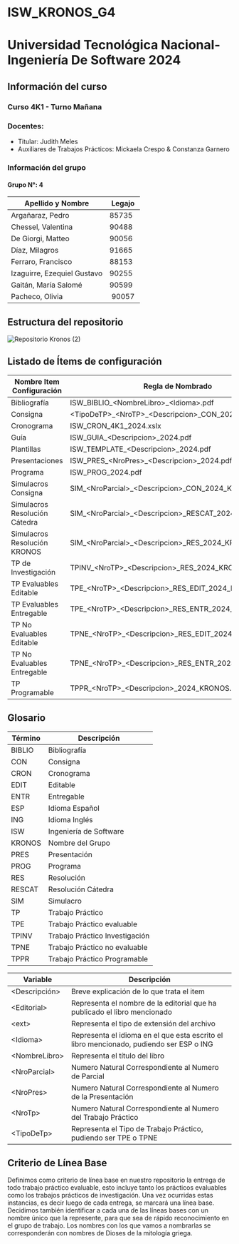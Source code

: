 # ISW&#95;KRONOS&#95;G4
# Universidad Tecnológica Nacional- Ingeniería De Software 2024
## Información del curso
### Curso 4K1 - Turno Mañana
### Docentes:
- Titular: Judith Meles
- Auxiliares de Trabajos Prácticos: Mickaela Crespo & Constanza Garnero


### Información del grupo
#### Grupo N°: 4
| Apellido y Nombre | Legajo |
|--------------|------|
| Argañaraz, Pedro | 85735 |
| Chessel, Valentina | 90488 |
| De Giorgi, Matteo | 90056 |
| Díaz, Milagros | 91665 |
| Ferraro, Francisco | 88153 |
| Izaguirre, Ezequiel Gustavo | 90255 |
| Gaitán, María Salomé | 90599 |
| Pacheco, Olivia | 90057 |


## Estructura del repositorio
![Repositorio Kronos (2)](https://github.com/user-attachments/assets/4187bf38-512e-4cd9-aa70-ee599707068f)




## Listado de Ítems de configuración
| Nombre Item Configuración | Regla de Nombrado | Ubicación |
|--------------|------|--------|
| Bibliografía | ISW&#95;BIBLIO&#95;&lt;NombreLibro&gt;&#95;&lt;Idioma&gt;.pdf | /teorico/bibliografia |
| Consigna | &lt;TipoDeTP&gt;&#95;&lt;NroTP&gt;&#95;&lt;Descripcion&gt;&#95;CON&#95;2024&#95;KRONOS.pdf | /practico/trabajosPracticos/&lt;tipoDeTp&gt; |
| Cronograma | ISW&#95;CRON&#95;4K1&#95;2024.xslx | /planificacion/cronograma |
| Guía | ISW&#95;GUIA&#95;&lt;Descripcion&gt;&#95;2024.pdf | /practico/herramientasDeApoyo/guias |
| Plantillas | ISW&#95;TEMPLATE&#95;&lt;Descripcion&gt;&#95;2024.pdf | /practico/herramientasDeApoyo/plantillas |
| Presentaciones | ISW&#95;PRES&#95;&lt;NroPres&gt;&#95;&lt;Descripcion&gt;&#95;2024.pdf | /teorico/presentaciones |
| Programa | ISW&#95;PROG&#95;2024.pdf | /planificacion/programa |
| Simulacros Consigna | SIM&#95;&lt;NroParcial&gt;&#95;&lt;Descripcion&gt;&#95;CON&#95;2024&#95;KRONOS.pdf | /practicos/simulacros |
| Simulacros Resolución Cátedra | SIM&#95;&lt;NroParcial&gt;&#95;&lt;Descripcion&gt;&#95;RESCAT&#95;2024&#95;KRONOS.pdf | /practicos/simulacros |
| Simulacros Resolución KRONOS | SIM&#95;&lt;NroParcial&gt;&#95;&lt;Descripcion&gt;&#95;RES&#95;2024&#95;KRONOS.pdf | /practicos/simulacros |
| TP de Investigación | TPINV&#95;&lt;NroTP&gt;&#95;&lt;Descripcion&gt;&#95;RES&#95;2024&#95;KRONOS.pdf | /prácticos/trabajosDeInvestigación |
| TP Evaluables Editable | TPE&#95;&lt;NroTP&gt;&#95;&lt;Descripcion&gt;&#95;RES&#95;EDIT&#95;2024&#95;KRONOS.docx | /practico/trabajoPracticos/evaluables |
| TP Evaluables Entregable | TPE&#95;&lt;NroTP&gt;&#95;&lt;Descripcion&gt;&#95;RES&#95;ENTR&#95;2024&#95;KRONOS.pdf | /practico/trabajoPracticos/evaluables |
| TP No Evaluables Editable | TPNE&#95;&lt;NroTP&gt;&#95;&lt;Descripcion&gt;&#95;RES&#95;EDIT&#95;2024&#95;KRONOS.docx | /practico/trabajosPracticos/noEvaluables |
| TP No Evaluables Entregable | TPNE&#95;&lt;NroTP&gt;&#95;&lt;Descripcion&gt;&#95;RES&#95;ENTR&#95;2024&#95;KRONOS.pdf| /practico/trabajosPracticos/noEvaluables |
| TP Programable | TPPR&#95;&lt;NroTP&gt;&#95;&lt;Descripcion&gt;&#95;2024&#95;KRONOS.&lt;ext&gt; | /practico/trabajosPracticos |


## Glosario
| Término | Descripción |
|--------------|------|
| BIBLIO | Bibliografía |
| CON | Consigna | 
| CRON | Cronograma |
| EDIT | Editable |
| ENTR | Entregable |
| ESP | Idioma Español |
| ING | Idioma Inglés |
| ISW | Ingeniería de Software |
| KRONOS | Nombre del Grupo |
| PRES | Presentación |
| PROG | Programa |
| RES | Resolución |
| RESCAT | Resolución Cátedra |
| SIM | Simulacro |
| TP | Trabajo Práctico |
| TPE | Trabajo Práctico evaluable |
| TPINV | Trabajo Práctico Investigación |
| TPNE | Trabajo Práctico no evaluable |
| TPPR | Trabajo Práctico Programable |


| Variable | Descripción |
|--------------|------|
| &lt;Descripción&gt; | Breve explicación de lo que trata el item |
| &lt;Editorial&gt; | Representa el nombre de la editorial que ha publicado el libro mencionado |
| &lt;ext&gt; | Representa el tipo de extensión del archivo |
| &lt;Idioma&gt; | Representa el idioma en el que esta escrito el libro mencionado, pudiendo ser ESP o ING |
| &lt;NombreLibro&gt; | Representa el título del libro |
| &lt;NroParcial&gt; | Numero Natural Correspondiente al Numero de Parcial |
| &lt;NroPres&gt; | Numero Natural Correspondiente al Numero de la Presentación |
| &lt;NroTp&gt; | Numero Natural Correspondiente al Numero del Trabajo Práctico |
| &lt;TipoDeTp&gt; | Representa el Tipo de Trabajo Práctico, pudiendo ser TPE o TPNE |

## Criterio de Línea Base
Definimos como criterio de línea base en nuestro repositorio la entrega de todo trabajo práctico evaluable, esto incluye tanto los prácticos evaluables como los trabajos prácticos de investigación. Una vez ocurridas estas instancias, es decir luego de cada entrega, se marcará una línea base. 
Decidimos también identificar a cada una de las líneas bases con un nombre único que la represente, para que sea de rápido reconocimiento en el grupo de trabajo. Los nombres con los que vamos a nombrarlas se corresponderán con nombres de Dioses de la mitología griega.
